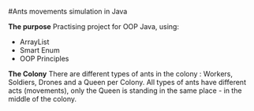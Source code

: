 #Ants movements simulation in Java

**The purpose**
Practising project for OOP Java, using:
  - ArrayList
  - Smart Enum
  - OOP Principles

**The Colony**
There are different types of ants in the colony : Workers, Soldiers, Drones and a Queen per Colony.
All types of ants have different acts (movements), only the Queen is standing in the same place - in the middle of the colony.
